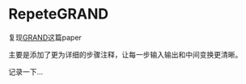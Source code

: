# RepeteGRAND
复现[GRAND](https://github.com/hengruizhang98/GRAND)这篇paper

主要是添加了更为详细的步骤注释，让每一步输入输出和中间变换更清晰。  

记录一下...
